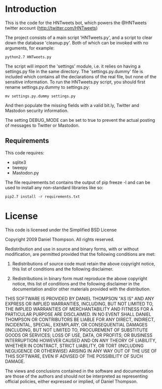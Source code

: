 # Introduction
This is the code for the HNTweets bot, which powers the @HNTweets twitter
account (http://twitter.com/HNTweets)

The project consists of a main script 'HNTweets.py', and a script to clear down the
database 'cleanup.py'. Both of which can be invoked with no arguments, for example:

    python2.7 HNTweets.py

The script will import the 'settings' module, i.e. it relies on having a
settings.py file in the same directory. The 'settings.py.dummy' file is included
which contains all the declarations of the real file, but none of the sensitive
information. To run the HNTweets.py script, you should first rename
settings.py.dummy to settings.py:

    mv settings.py.dummy settings.py

And then populate the missing fields with a valid bit.ly, Twitter and Mastodon security
information.

The setting DEBUG_MODE can be set to true to prevent the actual posting of
messages to Twitter or Mastodon.

## Requirements
This code requires:

* sqlite3
* tweepy
* Mastodon.py

The file requirements.txt contains the output of pip freeze -l and can be used to install any non-standard libraries like so:

    pip2.7 install -r requirements.txt

# License
This code is licensed under the Simplified BSD License

Copyright 2009 Daniel Thompson. All rights reserved.

Redistribution and use in source and binary forms, with or without modification,
are permitted provided that the following conditions are met:

   1. Redistributions of source code must retain the above copyright notice,
      this list of conditions and the following disclaimer.

   2. Redistributions in binary form must reproduce the above copyright notice,
      this list of conditions and the following disclaimer in the documentation
      and/or other materials provided with the distribution.

THIS SOFTWARE IS PROVIDED BY DANIEL THOMPSON "AS IS" AND ANY EXPRESS OR IMPLIED
WARRANTIES, INCLUDING, BUT NOT LIMITED TO, THE IMPLIED WARRANTIES OF
MERCHANTABILITY AND FITNESS FOR A PARTICULAR PURPOSE ARE DISCLAIMED. IN NO EVENT
SHALL DANIEL THOMPSON OR CONTRIBUTORS BE LIABLE FOR ANY DIRECT, INDIRECT,
INCIDENTAL, SPECIAL, EXEMPLARY, OR CONSEQUENTIAL DAMAGES (INCLUDING, BUT NOT
LIMITED TO, PROCUREMENT OF SUBSTITUTE GOODS OR SERVICES; LOSS OF USE, DATA, OR
PROFITS; OR BUSINESS INTERRUPTION) HOWEVER CAUSED AND ON ANY THEORY OF
LIABILITY, WHETHER IN CONTRACT, STRICT LIABILITY, OR TORT (INCLUDING NEGLIGENCE
OR OTHERWISE) ARISING IN ANY WAY OUT OF THE USE OF THIS SOFTWARE, EVEN IF
ADVISED OF THE POSSIBILITY OF SUCH DAMAGE.

The views and conclusions contained in the software and documentation are those
of the authors and should not be interpreted as representing official policies,
either expressed or implied, of Daniel Thompson.
